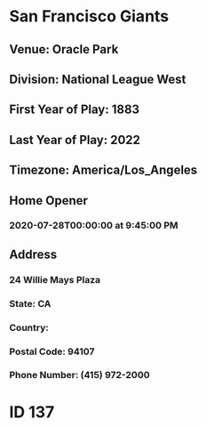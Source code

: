 # San Francisco Giants
## Venue: Oracle Park
## Division: National League West
## First Year of Play: 1883
## Last Year of Play: 2022
## Timezone: America/Los_Angeles
## Home Opener
### 2020-07-28T00:00:00 at 9:45:00 PM
## Address
### 24 Willie Mays Plaza
### State: CA
### Country: 
### Postal Code: 94107
### Phone Number: (415) 972-2000
# ID 137